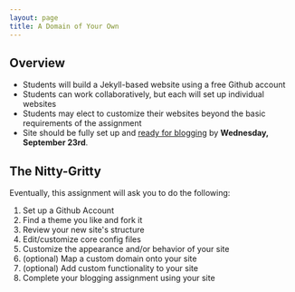 ```yaml
---
layout: page
title: A Domain of Your Own
---
```


## Overview

+ Students will build a Jekyll-based website using a free Github account
+ Students can work collaboratively, but each will set up individual websites
+ Students may elect to customize their websites beyond the basic requirements of the assignment
+ Site should be fully set up and [ready for blogging](/assignments/domain.html) by **Wednesday, September 23rd**.

## The Nitty-Gritty

Eventually, this assignment will ask you to do the following:

1. Set up a Github Account
2. Find a theme you like and fork it
3. Review your new site's structure
4. Edit/customize core config files
5. Customize the appearance and/or behavior of your site
6. (optional) Map a custom domain onto your site
7. (optional) Add custom functionality to your site
8. Complete your blogging assignment using your site
